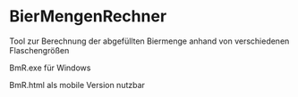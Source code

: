 # BierMengenRechner
Tool zur Berechnung der abgefüllten Biermenge anhand von verschiedenen Flaschengrößen

BmR.exe für Windows

BmR.html als mobile Version nutzbar
